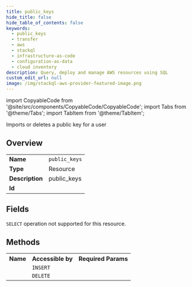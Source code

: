 ```yaml
---
title: public_keys
hide_title: false
hide_table_of_contents: false
keywords:
  - public_keys
  - transfer
  - aws
  - stackql
  - infrastructure-as-code
  - configuration-as-data
  - cloud inventory
description: Query, deploy and manage AWS resources using SQL
custom_edit_url: null
image: /img/stackql-aws-provider-featured-image.png
---
```


import CopyableCode from '@site/src/components/CopyableCode/CopyableCode';
import Tabs from '@theme/Tabs';
import TabItem from '@theme/TabItem';

Imports or deletes a public key for a user

## Overview
<table>
<tbody>
<tr><td><b>Name</b></td><td><code>public_keys</code></td></tr>
<tr><td><b>Type</b></td><td>Resource</td></tr>
<tr><td><b>Description</b></td><td>public_keys</td></tr>
<tr><td><b>Id</b></td><td><CopyableCode code="aws.transfer.public_keys" /></td></tr>
</tbody>
</table>

## Fields
<code>SELECT</code> operation not supported for this resource.

## Methods

<table>
<tbody>
  <tr>
    <th>Name</th>
    <th>Accessible by</th>
    <th>Required Params</th>
  </tr>
  <tr>
    <td><CopyableCode code="import_public_key" /></td>
    <td><code>INSERT</code></td>
    <td><CopyableCode code="data__ServerId, data__SshPublicKeyBody, data__UserName, region" /></td>
  </tr>
  <tr>
    <td><CopyableCode code="delete_public_key" /></td>
    <td><code>DELETE</code></td>
    <td><CopyableCode code="data__ServerId, data__SshPublicKeyId, data__UserName, region" /></td>
  </tr>
</tbody>
</table>






